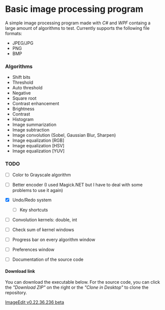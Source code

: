 # Basic image processing program

A simple image processing program made with *C#* and *WPF* containg a large amount of algorithms to test.
Currently supports the following file formats:

- JPEG/JPG
- PNG
- BMP


### Algorithms

- Shift bits
- Threshold
- Auto threshold
- Negative
- Square root
- Contrast enhancement
- Brightness
- Contrast
- Histogram
- Image summarization
- Image subtraction
- Image convolution (Sobel, Gaussian Blur, Sharpen)
- Image equalization [RGB]
- Image equalization [HSV]
- Image equalization [YUV]


### TODO

- [ ] Color to Grayscale algorithm
- [ ] Better encoder (I used Magick.NET but I have to deal with some problems to use it again)
- [X] Undo/Redo system
  - [ ] Key shortcuts
- [ ] Convolution kernels: double, int
- [ ] Check sum of kernel windows
- [ ] Progress bar on every algorithm window
- [ ] Preferences window
- [ ] Documentation of the source code


#### Download link

You can download the executable below. For the source code, you can click the *"Download ZIP"* on the right or the *"Clone in Desktop"* to clone the repository.

[ImageEdit v0.22.36.236 beta](https://github.com/nlabiris/ImageEdit_WPF/blob/master/ImageEdit_WPF/bin/Release/ImageEdit_v0.22.36.236_beta.rar?raw=true)